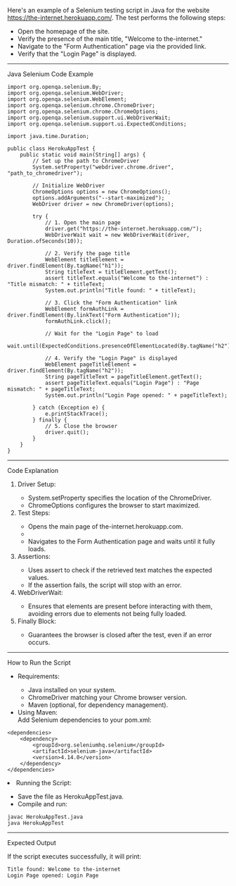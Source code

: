 Here's an example of a Selenium testing script in Java for the website https://the-internet.herokuapp.com/. The test performs the following steps:
<ul>
<li>Open the homepage of the site.</li>
<li>Verify the presence of the main title, "Welcome to the-internet."</li>
<li>Navigate to the "Form Authentication" page via the provided link.</li>
<li>Verify that the "Login Page" is displayed.</li>
</ul>
<hr>
Java Selenium Code Example

    import org.openqa.selenium.By;
    import org.openqa.selenium.WebDriver;
    import org.openqa.selenium.WebElement;
    import org.openqa.selenium.chrome.ChromeDriver;
    import org.openqa.selenium.chrome.ChromeOptions;
    import org.openqa.selenium.support.ui.WebDriverWait;
    import org.openqa.selenium.support.ui.ExpectedConditions;

    import java.time.Duration;

    public class HerokuAppTest {
        public static void main(String[] args) {
            // Set up the path to ChromeDriver
            System.setProperty("webdriver.chrome.driver", "path_to_chromedriver");
    
            // Initialize WebDriver
            ChromeOptions options = new ChromeOptions();
            options.addArguments("--start-maximized");
            WebDriver driver = new ChromeDriver(options);
    
            try {
                // 1. Open the main page
                driver.get("https://the-internet.herokuapp.com/");
                WebDriverWait wait = new WebDriverWait(driver, Duration.ofSeconds(10));
    
                // 2. Verify the page title
                WebElement titleElement = driver.findElement(By.tagName("h1"));
                String titleText = titleElement.getText();
                assert titleText.equals("Welcome to the-internet") : "Title mismatch: " + titleText;
                System.out.println("Title found: " + titleText);
    
                // 3. Click the "Form Authentication" link
                WebElement formAuthLink = driver.findElement(By.linkText("Form Authentication"));
                formAuthLink.click();
    
                // Wait for the "Login Page" to load
                wait.until(ExpectedConditions.presenceOfElementLocated(By.tagName("h2")));
    
                // 4. Verify the "Login Page" is displayed
                WebElement pageTitleElement = driver.findElement(By.tagName("h2"));
                String pageTitleText = pageTitleElement.getText();
                assert pageTitleText.equals("Login Page") : "Page mismatch: " + pageTitleText;
                System.out.println("Login Page opened: " + pageTitleText);
    
            } catch (Exception e) {
                e.printStackTrace();
            } finally {
                // 5. Close the browser
                driver.quit();
            }
        }
    }
<hr>    
Code Explanation
<ol>
    <li>Driver Setup:</li>
    <ul>
        <li>System.setProperty specifies the location of the ChromeDriver.</li>
        <li>ChromeOptions configures the browser to start maximized.</li>
    </ul>
    <li>Test Steps:</li>
    <ul>
        <li>Opens the main page of the-internet.herokuapp.com.</li>
        <li><Finds elements using locators like By.tagName and By.linkText.</li>
        <li>Navigates to the Form Authentication page and waits until it fully loads.</li>
    </ul>
    <li>Assertions:</li>
        <ul>
        <li>Uses assert to check if the retrieved text matches the expected values.</li>
        <li>If the assertion fails, the script will stop with an error.</li>
        </ul>
    <li>WebDriverWait:</li>
        <ul>
        <li>Ensures that elements are present before interacting with them, avoiding errors due to elements not being fully loaded.</li>
        </ul>
    <li>Finally Block:</li>
    <ul>
        <li>Guarantees the browser is closed after the test, even if an error occurs.</li>
    </ul>
</ol>
<hr>
How to Run the Script
<ul>
    <li>Requirements:</li>
    <ul>
        <li>Java installed on your system.</li>
        <li>ChromeDriver matching your Chrome browser version.</li>
        <li>Maven (optional, for dependency management).</li>
    </ul>
    <li>Using Maven:</li>
    Add Selenium dependencies to your pom.xml:
    </ul>

    <dependencies>
        <dependency>
            <groupId>org.seleniumhq.selenium</groupId>
            <artifactId>selenium-java</artifactId>
            <version>4.14.0</version>
        </dependency>
    </dependencies>

<li>Running the Script:</li>
<ul>   
    <li>Save the file as HerokuAppTest.java.</li>
    <li>Compile and run:</li>
</ul>

    javac HerokuAppTest.java
    java HerokuAppTest
<hr>
Expected Output

If the script executes successfully, it will print:

    Title found: Welcome to the-internet
    Login Page opened: Login Page
